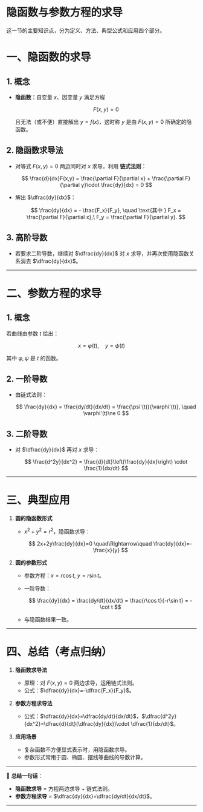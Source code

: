
# 隐函数与参数方程的求导
这一节的主要知识点，分为定义、方法、典型公式和应用四个部分。


# 一、隐函数的求导

## 1. 概念

* **隐函数**：自变量 $x$、因变量 $y$ 满足方程

  $$
  F(x,y)=0
  $$

  且无法（或不便）直接解出 $y=f(x)$，这时称 $y$ 是由 $F(x,y)=0$ 所确定的隐函数。

## 2. 隐函数求导法

* 对等式 $F(x,y)=0$ 两边同时对 $x$ 求导，利用 **链式法则**：

  $$
  \frac{d}{dx}F(x,y) = \frac{\partial F}{\partial x} + \frac{\partial F}{\partial y}\cdot \frac{dy}{dx} = 0
  $$
* 解出 $\dfrac{dy}{dx}$：

  $$
  \frac{dy}{dx} = - \frac{F_x}{F_y}, \quad \text{其中 } F_x = \frac{\partial F}{\partial x},\ F_y = \frac{\partial F}{\partial y}.
  $$

## 3. 高阶导数

* 若要求二阶导数，继续对 $\dfrac{dy}{dx}$ 对 $x$ 求导，并再次使用隐函数关系消去 $\dfrac{dy}{dx}$。

---

# 二、参数方程的求导

## 1. 概念

若曲线由参数 $t$ 给出：

$$
x = \varphi(t),\quad y = \psi(t)
$$

其中 $\varphi, \psi$ 是 $t$ 的函数。

## 2. 一阶导数

* 由链式法则：

  $$
  \frac{dy}{dx} = \frac{dy/dt}{dx/dt} = \frac{\psi'(t)}{\varphi'(t)}, \quad \varphi'(t)\ne 0
  $$

## 3. 二阶导数

* 对 $\dfrac{dy}{dx}$ 再对 $x$ 求导：

  $$
  \frac{d^2y}{dx^2} = \frac{d}{dt}\left(\frac{dy}{dx}\right) \cdot \frac{1}{dx/dt}
  $$

---

# 三、典型应用

1. **圆的隐函数形式**

   * $x^2+y^2=r^2$，隐函数求导：

     $$
     2x+2y\frac{dy}{dx}=0 \quad\Rightarrow\quad \frac{dy}{dx}=-\frac{x}{y}
     $$

2. **圆的参数形式**

   * 参数方程：$x=r\cos t,\ y=r\sin t$。
   * 一阶导数：

     $$
     \frac{dy}{dx} = \frac{dy/dt}{dx/dt} = \frac{r\cos t}{-r\sin t} = -\cot t
     $$
   * 与隐函数结果一致。

---

# 四、总结（考点归纳）

1. **隐函数求导法**

   * 原理：对 $F(x,y)=0$ 两边求导，运用链式法则。
   * 公式：$\dfrac{dy}{dx}=-\dfrac{F_x}{F_y}$。

2. **参数方程求导法**

   * 公式：$\dfrac{dy}{dx}=\dfrac{dy/dt}{dx/dt}$，$\dfrac{d^2y}{dx^2}=\dfrac{d}{dt}(\dfrac{dy}{dx})\cdot \dfrac{1}{dx/dt}$。

3. **应用场景**

   * 复杂函数不方便显式表示时，用隐函数求导。
   * 参数形式常用于圆、椭圆、摆线等曲线的导数计算。

---

📌 **总结一句话**：

* **隐函数求导** = 方程两边求导 + 链式法则。
* **参数方程求导** = $\dfrac{dy}{dx}=\dfrac{dy/dt}{dx/dt}$。

---
